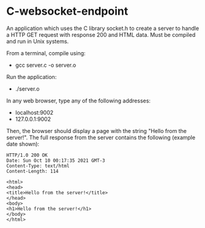 # C-websocket-endpoint
An application which uses the C library socket.h to create a server to handle a HTTP GET request with response 200 and HTML data. Must be compiled and run in Unix systems.

From a terminal, compile using:
 - gcc server.c -o server.o

Run the application:
 - ./server.o

In any web browser, type any of the following addresses:
 - localhost:9002
 - 127.0.0.1:9002

Then, the browser should display a page with the string "Hello from the server!".
The full response from the server contains the following (example date shown):
```
HTTP/1.0 200 OK
Date: Sun Oct 10 00:17:35 2021 GMT-3
Content-Type: text/html
Content-Length: 114

<html>
<head>
<title>Hello from the server!</title>
</head>
<body>
<h1>Hello from the server!</h1>
</body>
</html>
```
